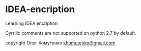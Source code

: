 IDEA-encription
===============

Learning IDEA encription

Cyrrilic comments are not supported on python 2.7 by default.

copyright Олег Хомутенко khomutenko@gmail.com
